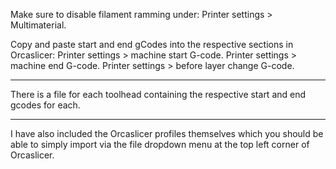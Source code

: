 Make sure to disable filament ramming under: Printer settings > Multimaterial.


Copy and paste start and end gCodes into the respective sections in Orcaslicer:
Printer settings > machine start G-code.
Printer settings > machine end G-code.
Printer settings > before layer change G-code.


-------------------------------------------------------------


There is a file for each toolhead containing the respective start and end gcodes for each.


------------------------------------------------------------

I have also included the Orcaslicer profiles themselves which you should be able to simply import via the file dropdown menu at the top left corner of Orcaslicer.